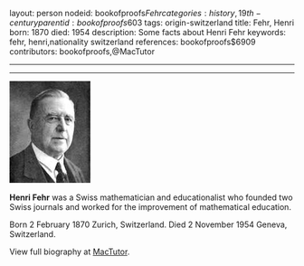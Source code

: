layout: person
nodeid: bookofproofs$Fehr
categories: history,19th-century
parentid: bookofproofs$603
tags: origin-switzerland
title: Fehr, Henri
born: 1870
died: 1954
description: Some facts about Henri Fehr
keywords: fehr, henri,nationality switzerland
references: bookofproofs$6909
contributors: bookofproofs,@MacTutor

---


---

![Fehr.jpg](https://github.com/bookofproofs/bookofproofs.github.io/blob/main/_sources/_assets/images/portraits/Fehr.jpg?raw=true)

**Henri Fehr** was a Swiss mathematician and educationalist who founded two Swiss journals and worked for the improvement of mathematical education.

Born 2 February 1870 Zurich, Switzerland. Died 2 November 1954 Geneva, Switzerland.


View full biography at [MacTutor](https://mathshistory.st-andrews.ac.uk/Biographies/Fehr/).